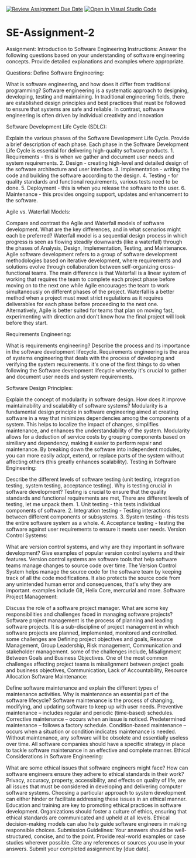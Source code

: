 [![Review Assignment Due Date](https://classroom.github.com/assets/deadline-readme-button-24ddc0f5d75046c5622901739e7c5dd533143b0c8e959d652212380cedb1ea36.svg)](https://classroom.github.com/a/-ucQIGTc)
[![Open in Visual Studio Code](https://classroom.github.com/assets/open-in-vscode-718a45dd9cf7e7f842a935f5ebbe5719a5e09af4491e668f4dbf3b35d5cca122.svg)](https://classroom.github.com/online_ide?assignment_repo_id=15205605&assignment_repo_type=AssignmentRepo)
# SE-Assignment-2
Assignment: Introduction to Software Engineering
Instructions:
Answer the following questions based on your understanding of software engineering concepts. Provide detailed explanations and examples where appropriate.

Questions:
Define Software Engineering:

What is software engineering, and how does it differ from traditional programming?
Software engineering is a systematic approach to designing, developing, testing and maintaining. In traditional engineering fields, there are established design principles and best practices that must be followed to ensure that systems are safe and reliable. In contrast, software engineering is often driven by individual creativity and innovation

Software Development Life Cycle (SDLC):

Explain the various phases of the Software Development Life Cycle. Provide a brief description of each phase.
Each phase in the Software Development Life Cycle is essential for delivering high-quality software products.                   1. Requirements - this is when we gather and document user needs and system requirements. 2. Design - creating high-level and detailed design of the software architecture and user interface. 3. Implementation - writing the code and building the software according to the design. 4. Testing - for quality standards and functional requirements, various tests need to be done. 5. Deployment - this is when you release the software to the user. 6. Maintenance - this provides ongoing support, updates and enhancement to the software.

Agile vs. Waterfall Models:

Compare and contrast the Agile and Waterfall models of software development. What are the key differences, and in what scenarios might each be preferred?
Waterfall model is a sequential design process in which progress is seen as flowing steadily downwards (like a waterfall) through the phases of Analysis, Design, Implementation, Testing, and Maintenance. Agile software development refers to a group of software development methodologies based on iterative development, where requirements and solutions evolve through collaboration between self-organizing cross-functional teams. The main difference is that Waterfall is a linear system of working that requires the team to complete each project phase before moving on to the next one while Agile encourages the team to work simultaneously on different phases of the project. Waterfall is a better method when a project must meet strict regulations as it requires deliverables for each phase before proceeding to the next one. Alternatively, Agile is better suited for teams that plan on moving fast, experimenting with direction and don't know how the final project will look before they start.

Requirements Engineering:

What is requirements engineering? Describe the process and its importance in the software development lifecycle.
Requirements engineering is the area of systems engineering that deals with the process of developing and verifying the system requirements. it's one of the first things to do when following the Software development lifecycle whereby it's crucial to gather and document user needs and system requirements.

Software Design Principles:

Explain the concept of modularity in software design. How does it improve maintainability and scalability of software systems?
Modularity is a fundamental design principle in software engineering aimed at creating software in a way that minimizes dependencies among the components of a system. This helps to localize the impact of changes, simplifies maintenance, and enhances the understandability of the system. Modularity allows for a deduction of service costs by grouping components based on similiary and dependency, making it easier to perform repair and maintenance. By breaking down the software into independent modules, you can more easily adapt, extend, or replace parts of the system without affecting others (this greatly enhances scalability).
Testing in Software Engineering:

Describe the different levels of software testing (unit testing, integration testing, system testing, acceptance testing). Why is testing crucial in software development?
Testing is crucial to ensure that the quality standards and functional requirements are met, There are different levels of testing, let me unpack them. 1. Unit testing - this tests individual components of software. 2. Integration testing - Testing interactions between different components or subsystems. 3. System testing - this tests the entire software system as a whole. 4. Acceptance testing - testing the software against user requirements to ensure it meets user needs.
Version Control Systems:

What are version control systems, and why are they important in software development? Give examples of popular version control systems and their features.
Version control systems are software tools that help software teams manage changes to source code over time. The Version Control System helps manage the source code for the software team by keeping track of all the code modifications. It also protects the source code from any unintended human error and consequences, that's why they are important. examples include Git, Helix Core, mercurial and more.
Software Project Management:

Discuss the role of a software project manager. What are some key responsibilities and challenges faced in managing software projects?
Software project management is the process of planning and leading software projects. It is a sub-discipline of project management in which software projects are planned, implemented, monitored and controlled. some challenges are Defining project objectives and goals, Resource Management, Group Leadership, Risk management, Communication and stakeholder management. some of the challenges include, Misalignment Between Goals and Business Objectives. One of the most common challenges affecting project teams is misalignment between project goals and business objectives, Communication, Lack of Accountability, Resource Allocation
Software Maintenance:

Define software maintenance and explain the different types of maintenance activities. Why is maintenance an essential part of the software lifecycle?
Software maintenance is the process of changing, modifying, and updating software to keep up with user needs. Preventive maintenance – includes regular and periodic (time-based) schedules. Corrective maintenance – occurs when an issue is noticed. Predetermined maintenance – follows a factory schedule. Condition-based maintenance – occurs when a situation or condition indicates maintenance is needed. Without maintenance, any software will be obsolete and essentially useless over time. All software companies should have a specific strategy in place to tackle software maintenance in an effective and complete manner. 
Ethical Considerations in Software Engineering:

What are some ethical issues that software engineers might face? How can software engineers ensure they adhere to ethical standards in their work?
Privacy, accuracy, property, accessibility, and effects on quality of life, are all issues that must be considered in developing and delivering computer software systems. Choosing a particular approach to system development can either hinder or facilitate addressing these issues in an ethical manner. Education and training are key to promoting ethical practices in software development. Organizations should foster a culture of ethics, ensuring that ethical standards are communicated and upheld at all levels. Ethical decision-making models can also help guide software engineers in making responsible choices.
Submission Guidelines:
Your answers should be well-structured, concise, and to the point.
Provide real-world examples or case studies wherever possible.
Cite any references or sources you use in your answers.
Submit your completed assignment by [due date].
